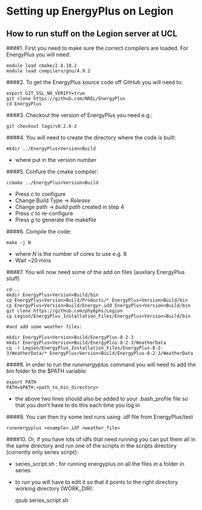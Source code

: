 # Setting up EnergyPlus on Legion

How to run stuff on the Legion server at UCL
--------------

####1. First you need to make sure the correct compilers are loaded. For EnergyPlus you will need:

	module load cmake/2.8.10.2
	module load compilers/gnu/4.9.2

####2. To get the EnergyPlus source code off GitHub you will need to:

	export GIT_SSL_NO_VERIFY=true
	git clone https://github.com/NREL/EnergyPlus
	cd EnergyPlus
	
####3. Checkout the version of EnergyPlus you need e.g.:


	git checkout tags/v8.2.6-3
	
####4. You will need to create the directory where the code is built:

	mkdir ../EnergyPlus<Version>Build      
  
  - where *<Version>* put in the version number

####5. Confure the cmake compiler:

	ccmake ../EnergyPlus<Version>Build
 
  - Press *c* to configure
  - Change Build Type -> *Release*
  - Change path -> *build path* created in step 4
  - Press *c* to re-configure
  - Press *g* to generate the makefile

####6. Compile the code:

	make -j N   

  - where *N* is the number of cores to use e.g. 8
  - Wait ~20 mins

####7. You will now need some of the add on files (auxilary EnergyPlus stuff)
	
	cd ..
	mkdir EnergyPlus<Version>Build/bin
	cp EnergyPlus<Version>Build/Products/* EnergyPlus<Version>Build/bin
	cp EnergyPlus<Version>Build/Energy+.idd EnergyPlus<Version>Build/bin
	git clone https://github.com/phy6phs/Legion
	cp Legion/EnergyPlus_Installation_Files/EnergyPlus<Version>Build/bin
	
	#and add some weather files:
	
	mkdir EnergyPlus<Version>Build/EnergyPlus-8-2-3 
	mkdir EnergyPlus<Version>Build/EnergyPlus-8-2-3/WeatherData
	cp -r Legion/EnergyPlus_Installation_Files/EnergyPlus-8-2-3/WeatherData/* EnergyPlus<Version>Build/EnergyPlus-8-2-3/WeatherData
	
	
####8. In order to run the *runenergyplus* command you will need to add the bin folder to the $PATH variable:
	
	export PATH 
	PATH=$PATH:<path_to_bin_directory>

  - the above two lines should also be added to your .bash_profile file so that you don't have to do this each time you log in

####9. You can then try some test runs using .idf file from EnergyPlus/test

	runenergyplus <example>.idf <weather_file>
	
####10. Or, if you have lots of idfs that need running you can put them all in the same directory and run one of the scripts in the scripts directory (currently only series script):
  - series_script.sh : for running energyplus on all the files in a folder in series
  - to run you will have to edit it so that it points to the right directory working directory (WORK_DIR):
  
  	qsub series_script.sh  	
 
